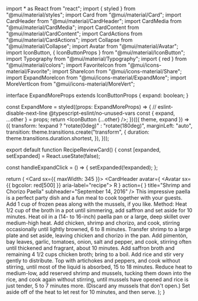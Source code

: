 import * as React from "react";
import { styled } from "@mui/material/styles";
import Card from "@mui/material/Card";
import CardHeader from "@mui/material/CardHeader";
import CardMedia from "@mui/material/CardMedia";
import CardContent from "@mui/material/CardContent";
import CardActions from "@mui/material/CardActions";
import Collapse from "@mui/material/Collapse";
import Avatar from "@mui/material/Avatar";
import IconButton, { IconButtonProps } from "@mui/material/IconButton";
import Typography from "@mui/material/Typography";
import { red } from "@mui/material/colors";
import FavoriteIcon from "@mui/icons-material/Favorite";
import ShareIcon from "@mui/icons-material/Share";
import ExpandMoreIcon from "@mui/icons-material/ExpandMore";
import MoreVertIcon from "@mui/icons-material/MoreVert";

interface ExpandMoreProps extends IconButtonProps {
  expand: boolean;
}

const ExpandMore = styled((props: ExpandMoreProps) => {
  // eslint-disable-next-line @typescript-eslint/no-unused-vars
  const { expand, ...other } = props;
  return <IconButton {...other} />;
})(({ theme, expand }) => ({
  transform: !expand ? "rotate(0deg)" : "rotate(180deg)",
  marginLeft: "auto",
  transition: theme.transitions.create("transform", {
    duration: theme.transitions.duration.shortest,
  }),
}));

export default function RecipeReviewCard() {
  const [expanded, setExpanded] = React.useState(false);

  const handleExpandClick = () => {
    setExpanded(!expanded);
  };

  return (
    <Card sx={{ maxWidth: 345 }}>
      <CardHeader
        avatar={
          <Avatar sx={{ bgcolor: red[500] }} aria-label="recipe">
            R
          </Avatar>
        }
        action={
          <IconButton aria-label="settings">
            <MoreVertIcon />
          </IconButton>
        }
        title="Shrimp and Chorizo Paella"
        subheader="September 14, 2016"
      />
      <CardMedia
        component="img"
        height="194"
        image="/static/images/cards/paella.jpg"
        alt="Paella dish"
      />
      <CardContent>
        <Typography variant="body2" color="text.secondary">
          This impressive paella is a perfect party dish and a fun meal to cook
          together with your guests. Add 1 cup of frozen peas along with the
          mussels, if you like.
        </Typography>
      </CardContent>
      <CardActions disableSpacing>
        <IconButton aria-label="add to favorites">
          <FavoriteIcon />
        </IconButton>
        <IconButton aria-label="share">
          <ShareIcon />
        </IconButton>
        <ExpandMore
          expand={expanded}
          onClick={handleExpandClick}
          aria-expanded={expanded}
          aria-label="show more"
        >
          <ExpandMoreIcon />
        </ExpandMore>
      </CardActions>
      <Collapse in={expanded} timeout="auto" unmountOnExit>
        <CardContent>
          <Typography paragraph>Method:</Typography>
          <Typography paragraph>
            Heat 1/2 cup of the broth in a pot until simmering, add saffron and
            set aside for 10 minutes.
          </Typography>
          <Typography paragraph>
            Heat oil in a (14- to 16-inch) paella pan or a large, deep skillet
            over medium-high heat. Add chicken, shrimp and chorizo, and cook,
            stirring occasionally until lightly browned, 6 to 8 minutes.
            Transfer shrimp to a large plate and set aside, leaving chicken and
            chorizo in the pan. Add pimentón, bay leaves, garlic, tomatoes,
            onion, salt and pepper, and cook, stirring often until thickened and
            fragrant, about 10 minutes. Add saffron broth and remaining 4 1/2
            cups chicken broth; bring to a boil.
          </Typography>
          <Typography paragraph>
            Add rice and stir very gently to distribute. Top with artichokes and
            peppers, and cook without stirring, until most of the liquid is
            absorbed, 15 to 18 minutes. Reduce heat to medium-low, add reserved
            shrimp and mussels, tucking them down into the rice, and cook again
            without stirring, until mussels have opened and rice is just tender,
            5 to 7 minutes more. (Discard any mussels that don&apos;t open.)
          </Typography>
          <Typography>
            Set aside off of the heat to let rest for 10 minutes, and then
            serve.
          </Typography>
        </CardContent>
      </Collapse>
    </Card>
  );
}
